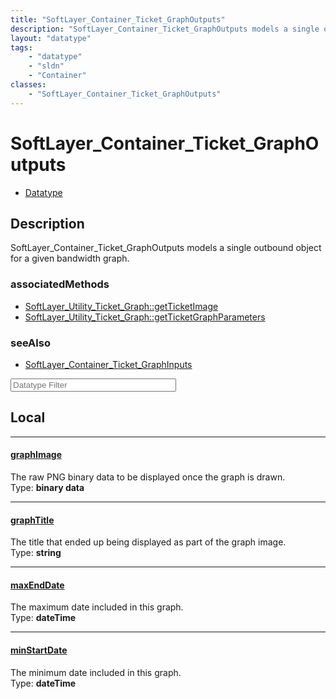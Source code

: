 ```yaml
---
title: "SoftLayer_Container_Ticket_GraphOutputs"
description: "SoftLayer_Container_Ticket_GraphOutputs models a single outbound object for a given bandwidth graph."
layout: "datatype"
tags:
    - "datatype"
    - "sldn"
    - "Container"
classes:
    - "SoftLayer_Container_Ticket_GraphOutputs"
---
```


# SoftLayer_Container_Ticket_GraphOutputs
<div id='service-datatype'>
    <ul id='sldn-reference-tabs'>
        <li id='datatype'> <a href='/reference/datatypes/SoftLayer_Container_Ticket_GraphOutputs' >Datatype</a></li>
    </ul>
</div>

## Description 


SoftLayer_Container_Ticket_GraphOutputs models a single outbound object for a given bandwidth graph.


### associatedMethods

*  [SoftLayer_Utility_Ticket_Graph::getTicketImage](/reference/services/SoftLayer_Utility_Ticket_Graph/getTicketImage )
*  [SoftLayer_Utility_Ticket_Graph::getTicketGraphParameters](/reference/services/SoftLayer_Utility_Ticket_Graph/getTicketGraphParameters )



### seeAlso

* [SoftLayer_Container_Ticket_GraphInputs](/reference/datatypes/SoftLayer_Container_Ticket_GraphInputs )




<!-- Filer BEGIN -->
<div class="view-filters">
        <div class="clearfix">
            <div class="search-input-box">
                <input placeholder="Datatype Filter" onkeyup="titleSearch(inputId='prop-input', divId='properties', elementClass='prop-row')" 
                    type="text" id="prop-input" value="" size="30" maxlength="128" class="form-text">
            </div>
        </div>
</div>
<!-- Filer END -->

<div id="properties" class="content">
<div id="localProperties" class="prop-content" >

## Local
<div class="prop-row">

-----
[graphImage]: #graphimage
#### [graphImage]
The raw PNG binary data to be displayed once the graph is drawn.  
<span class="type-label">Type: </span>**binary data**  



</div>
<div class="prop-row">

-----
[graphTitle]: #graphtitle
#### [graphTitle]
The title that ended up being displayed as part of the graph image.  
<span class="type-label">Type: </span>**string**  



</div>
<div class="prop-row">

-----
[maxEndDate]: #maxenddate
#### [maxEndDate]
The maximum date included in this graph.  
<span class="type-label">Type: </span>**dateTime**  



</div>
<div class="prop-row">

-----
[minStartDate]: #minstartdate
#### [minStartDate]
The minimum date included in this graph.  
<span class="type-label">Type: </span>**dateTime**  



</div>
</div>
<!-- LOCAL PROPERTY END -->

</div>


